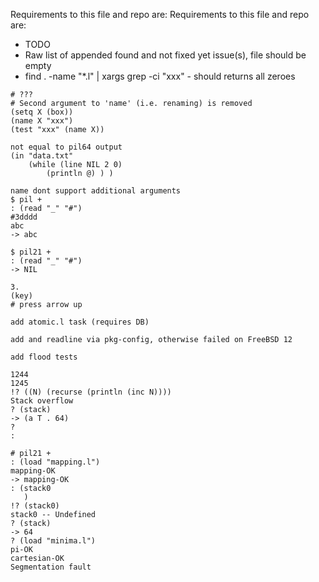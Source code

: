 Requirements to this file and repo are:
Requirements to this file and repo are:
* TODO
* Raw list of appended found and not fixed yet issue(s), file should be empty
* find . -name "*.l" | xargs grep -ci "xxx" - should returns all zeroes

```
# ???
# Second argument to 'name' (i.e. renaming) is removed
(setq X (box))
(name X "xxx")
(test "xxx" (name X))
```

```
not equal to pil64 output
(in "data.txt"
    (while (line NIL 2 0)
        (println @) ) )
```

```
name dont support additional arguments
$ pil +
: (read "_" "#")
#3dddd
abc
-> abc

$ pil21 +
: (read "_" "#")
-> NIL
```

```
3.
(key)
# press arrow up
```

```
add atomic.l task (requires DB)
```

```
add and readline via pkg-config, otherwise failed on FreeBSD 12
```

```
add flood tests
```

```
1244
1245
!? ((N) (recurse (println (inc N))))
Stack overflow
? (stack)
-> (a T . 64)
?
:
```

```
# pil21 +
: (load "mapping.l")
mapping-OK
-> mapping-OK
: (stack0
   )
!? (stack0)
stack0 -- Undefined
? (stack)
-> 64
? (load "minima.l")
pi-OK
cartesian-OK
Segmentation fault
```
